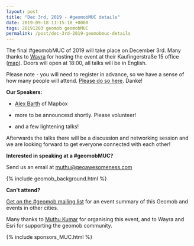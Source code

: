 ```yaml
--- 
layout: post
title: "Dec 3rd, 2019 - #geomobMUC details"
date: 2019-09-18 11:15:18 +0000
tags: 20191203 geomob geomobMUC
permalink: /post/dec-3rd-2019-geomobmuc-details
---
```



The final #geomobMUC of 2019 will take place on December 3rd.
Many thanks to [Wayra](https://de.wayra.co) for hosting the event at their
Kaufingerstraße 15 office
([map](https://www.google.com/maps/place/Wayra+Germany+GmbH/@48.137798,11.57167,16z/data=!4m5!3m4!1s0x0:0x540faf1bd2ee0d5!8m2!3d48.137798!4d11.5716702?hl=en-US)). Doors will open at 18:00, all talks will be in English.

Please note - you will need to register in advance, so we have a sense of how many people will attend. [Please do so here](https://www.meetup.com/Geomob-Munich-geomobMUC/events/265279508/). Danke!

**Our Speakers:**

  * [Alex Barth](https://twitter.com/lxbarth) of Mapbox

  * more to be announcesd shortly. Please volunteer!

  * and a few lightening talks!

Afterwards the talks there will be a discussion and networking session and we are looking forward to get everyone connected with each other!

**Interested in speaking at a #geomobMUC?**

Send us an email at muthu@geoawesomeness.com

{% include geomob_background.html %}

**Can't attend?**

[Get on the #geomob mailing list](/mailing-list) for an event summary of this Geomob and events in other cities. 

Many thanks to [Muthu Kumar](https://twitter.com/muthukumarceg) for organising this event, and to Wayra and Esri for supporting the geomob community.

{% include sponsors_MUC.html %}


